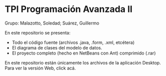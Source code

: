 # TPI Programación Avanzada II
Grupo: Malazotto, Soledad; Suárez, Guillermo

En este repositorio se presenta:
- Todo el código fuente (archivos .java, .form, .xml, etcétera)
- El diagrama de clases del modelo de datos.
- El proyecto completo (hecho en NetBeans con Ant) comprimido (.rar)

En este repositorio están únicamente los archivos de la aplicación Desktop. Para ver la versión Web, click acá.
